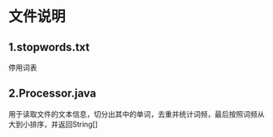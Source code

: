# 文件说明
## 1.stopwords.txt

停用词表
## 2.Processor.java

用于读取文件的文本信息，切分出其中的单词，去重并统计词频，最后按照词频从大到小排序，并返回String[]
